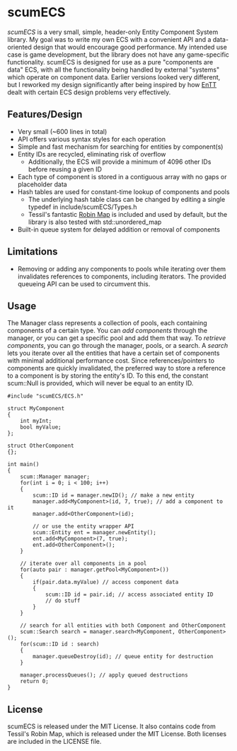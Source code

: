 # scumECS

*scumECS* is a very small, simple, header-only Entity Component System library.
My goal was to write my own ECS with a convenient API and a data-oriented design that would encourage good performance. My intended use case is game development, but the library does not have any game-specific functionality. scumECS is designed for use as a pure "components are data" ECS, with all the functionality being handled by external "systems" which operate on component data.
Earlier versions looked very different, but I reworked my design significantly after being inspired by how [EnTT](https://github.com/skypjack/entt) dealt with certain ECS design problems very effectively.

## Features/Design
- Very small (~600 lines in total)
- API offers various syntax styles for each operation
- Simple and fast mechanism for searching for entities by component(s)
- Entity IDs are recycled, eliminating risk of overflow
	- Additionally, the ECS will provide a minimum of 4096 other IDs before reusing a given ID
- Each type of component is stored in a contiguous array with no gaps or placeholder data
- Hash tables are used for constant-time lookup of components and pools
	- The underlying hash table class can be changed by editing a single typedef in include/scumECS/Types.h
	- Tessil's fantastic [Robin Map](https://github.com/Tessil/robin-map) is included and used by default, but the library is also tested with std::unordered_map
- Built-in queue system for delayed addition or removal of components

## Limitations
- Removing or adding any components to pools while iterating over them invalidates references to components, including iterators. The provided queueing API can be used to circumvent this.

## Usage
The Manager class represents a collection of pools, each containing components of a certain type.
You can _add components_ through the manager, or you can get a specific pool and add them that way.
To _retrieve components_, you can go through the manager, pools, or a search.
A _search_ lets you iterate over all the entities that have a certain set of components with minimal additional performance cost.
Since references/pointers to components are quickly invalidated, the preferred way to store a reference to a component is by storing the entity's ID. To this end, the constant scum::Null is provided, which will never be equal to an entity ID.

```
#include "scumECS/ECS.h"

struct MyComponent
{
	int myInt;
	bool myValue;
};

struct OtherComponent
{};

int main()
{
	scum::Manager manager;
	for(int i = 0; i < 100; i++)
	{
		scum::ID id = manager.newID(); // make a new entity
		manager.add<MyComponent>(id, 7, true); // add a component to it
		manager.add<OtherComponent>(id);

		// or use the entity wrapper API
		scum::Entity ent = manager.newEntity();
		ent.add<MyComponent>(7, true);
		ent.add<OtherComponent>();
	}

	// iterate over all components in a pool
	for(auto pair : manager.getPool<MyComponent>())
	{
		if(pair.data.myValue) // access component data
		{
			scum::ID id = pair.id; // access associated entity ID
			// do stuff
		}
	}

	// search for all entities with both Component and OtherComponent
	scum::Search search = manager.search<MyComponent, OtherComponent>();
	for(scum::ID id : search)
	{
		manager.queueDestroy(id); // queue entity for destruction
	}
	
	manager.processQueues(); // apply queued destructions
	return 0;
}
```

## License
scumECS is released under the MIT License. It also contains code from Tessil's
Robin Map, which is released under the MIT License. Both licenses are included
in the LICENSE file.

